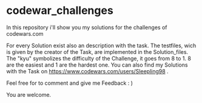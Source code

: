 # codewar_challenges
In this repository i'll show you my solutions for the challenges of codewars.com 

For every Solution exist also an description with the task. The testfiles, wich is given by the creator of the Task, are implemented in the Solution_files. 
The "kyu" symbolizes the difficulty of the Challenge, it goes from 8 to 1. 8 are the easiest and 1 are the hardest one. 
You can also find my Solutions with the Task on https://www.codewars.com/users/Sleepling98 .

Feel free for to comment and give me Feedback : )

You are welcome. 

